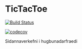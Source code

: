 # TicTacToe
[![Build Status](https://travis-ci.org/PiedPiperInc/TicTacToe.png)](https://travis-ci.org/PiedPiperInc/TicTacToe)

[![codecov](https://codecov.io/gh/PiedPiperInc/TicTacToe/branch/master/graph/badge.svg)](https://codecov.io/gh/PiedPiperInc/TicTacToe)

Sidannaverkefni i hugbunadarfraedi

